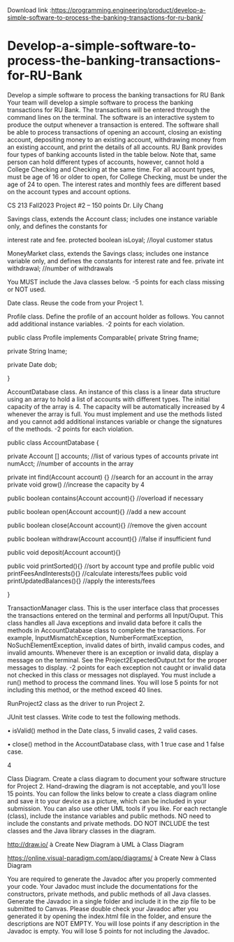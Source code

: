 Download link :https://programming.engineering/product/develop-a-simple-software-to-process-the-banking-transactions-for-ru-bank/


# Develop-a-simple-software-to-process-the-banking-transactions-for-RU-Bank
Develop a simple software to process the banking transactions for RU Bank
Your team will develop a simple software to process the banking transactions for RU Bank. The transactions will be entered through the command lines on the terminal. The software is an interactive system to produce the output whenever a transaction is entered. The software shall be able to process transactions of opening an account, closing an existing account, depositing money to an existing account, withdrawing money from an existing account, and print the details of all accounts. RU Bank provides four types of banking accounts listed in the table below. Note that, same person can hold different types of accounts, however, cannot hold a College Checking and Checking at the same time. For all account types, must be age of 16 or older to open, for College Checking, must be under the age of 24 to open. The interest rates and monthly fees are different based on the account types and account options.

CS 213 Fall2023 Project #2 – 150 points Dr. Lily Chang

Savings class, extends the Account class; includes one instance variable only, and defines the constants for

interest rate and fee. protected boolean isLoyal; //loyal customer status

MoneyMarket class, extends the Savings class; includes one instance variable only, and defines the constants for interest rate and fee. private int withdrawal; //number of withdrawals

You MUST include the Java classes below. -5 points for each class missing or NOT used.

Date class. Reuse the code from your Project 1.

Profile class. Define the profile of an account holder as follows. You cannot add additional instance variables. -2 points for each violation.

public class Profile implements Comparable<Profile>{ private String fname;

private String lname;

private Date dob;

}

AccountDatabase class. An instance of this class is a linear data structure using an array to hold a list of accounts with different types. The initial capacity of the array is 4. The capacity will be automatically increased by 4 whenever the array is full. You must implement and use the methods listed and you cannot add additional instances variable or change the signatures of the methods. -2 points for each violation.

public class AccountDatabase {

private Account [] accounts; //list of various types of accounts private int numAcct; //number of accounts in the array

private int find(Account account) {} //search for an account in the array private void grow() //increase the capacity by 4

public boolean contains(Account account){} //overload if necessary

public boolean open(Account account){} //add a new account

public boolean close(Account account){} //remove the given account

public boolean withdraw(Account account){} //false if insufficient fund

public void deposit(Account account){}

public void printSorted(){} //sort by account type and profile public void printFeesAndInterests(){} //calculate interests/fees public void printUpdatedBalances(){} //apply the interests/fees

}

TransactionManager class. This is the user interface class that processes the transactions entered on the terminal and performs all Input/Ouput. This class handles all Java exceptions and invalid data before it calls the methods in AccountDatabase class to complete the transactions. For example, InputMismatchException, NumberFormatException, NoSuchElementException, invalid dates of birth, invalid campus codes, and invalid amounts. Whenever there is an exception or invalid data, display a message on the terminal. See the Project2ExpectedOutput.txt for the proper messages to display. -2 points for each exception not caught or invalid data not checked in this class or messages not displayed. You must include a run() method to process the command lines. You will lose 5 points for not including this method, or the method exceed 40 lines.

RunProject2 class as the driver to run Project 2.

JUnit test classes. Write code to test the following methods.

• isValid() method in the Date class, 5 invalid cases, 2 valid cases.

• close() method in the AccountDatabase class, with 1 true case and 1 false case.

4



Class Diagram. Create a class diagram to document your software structure for Project 2. Hand-drawing the diagram is not acceptable, and you’ll lose 15 points. You can follow the links below to create a class diagram online and save it to your device as a picture, which can be included in your submission. You can also use other UML tools if you like. For each rectangle (class), include the instance variables and public methods. NO need to include the constants and private methods. DO NOT INCLUDE the test classes and the Java library classes in the diagram.

http://draw.io/ à Create New Diagram à UML à Class Diagram

https://online.visual-paradigm.com/app/diagrams/ à Create New à Class Diagram

You are required to generate the Javadoc after you properly commented your code. Your Javadoc must include the documentations for the constructors, private methods, and public methods of all Java classes. Generate the Javadoc in a single folder and include it in the zip file to be submitted to Canvas. Please double check your Javadoc after you generated it by opening the index.html file in the folder, and ensure the descriptions are NOT EMPTY. You will lose points if any description in the Javadoc is empty. You will lose 5 points for not including the Javadoc.
